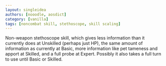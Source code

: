 ```yaml
---
layout: singleidea
authors: [nooodle, aosdict]
category: [vanilla]
tags: [noncombat skill, stethoscope, skill scaling]
---
```

Non-weapon stethoscope skill, which gives less information than it currently does at Unskilled (perhaps just HP), the same amount of information as currently at Basic, more information like pet tameness and apport at Skilled, and a full probe at Expert. Possibly it also takes a full turn to use until Basic or Skilled.
